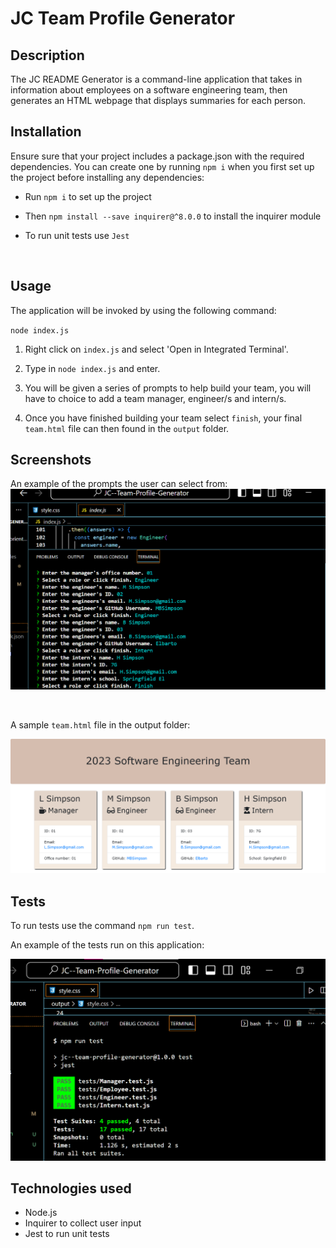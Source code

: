 # JC Team Profile Generator

## Description

The JC README Generator is a command-line application that takes in information about employees on a software engineering team, then generates an HTML webpage that displays summaries for each person.



## Installation

Ensure sure that your project includes a package.json with the required dependencies. You can create one by running `npm i` when you first set up the project before installing any dependencies:

- Run `npm i` to set up the project

-  Then `npm install --save inquirer@^8.0.0` to install the inquirer module

- To run unit tests use `Jest`

<br>

## Usage

The application will be invoked by using the following command:

`node index.js`

1. Right click on `index.js` and select 'Open in Integrated Terminal'.

2. Type in `node index.js` and enter.

3. You will be given a series of prompts to help build your team, you will have to choice to add a team manager, engineer/s and intern/s.


4. Once you have finished building your team select `finish`, your final `team.html` file can then found in the `output` folder. 




## Screenshots

An example of the prompts the user can select from:
![JC Team Profile Generator](./assets/images/terminal%20prmpts.png)

<br>

A sample `team.html` file in the output folder:

![JC Team Profile Generator](./assets/images/My%20Team.png)
 

## Tests
To run tests use the command `npm run test`.

An example of the tests run on this application:

![JC Team Profile Generator](./assets/images/passed%20tests.png)




## Technologies used

- Node.js
- Inquirer to collect user input
- Jest to run unit tests

